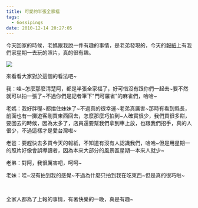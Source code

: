 ```yaml
---
title: 可愛的半張全家福
tags:
  - Gossipings
date: 2010-12-14 20:27:05
---
```


今天回家的時候，老媽跟我說一件有趣的事情，是老弟發現的，今天的[報紙](http://www.libertytimes.com.tw/2010/new/dec/14/today-north14.htm)上有我們家星期一去玩的照片，真的很有趣。

![](http://e.blog.xuite.net/e/2/3/2/11844378/blog_1638788/txt/40975757/6.png)

來看看大家對於這個的看法吧~

我：哇~怎麼那麼清楚阿，都是半張全家福了，好可惜沒有跟你們一起去~要不然就可以拍一張了~不過你們是記者筆下"門可羅雀"的麻雀們，哈哈~

老媽：我好胖喔~都擋住妹妹了~不過真的很幸運~老弟真厲害~那時有看到縣長，前面也有一攤遊客剛買東西回去，怎麼那麼巧拍到~人確實很少，我們買很多餅，要回去的時候，因為太多了，店員還要幫我們拿到車上放，也跟我們招手，真的人很少，不過這樣才是愛台灣啦~

老爸：要趕快去多買今天的報紙，不知道有沒有人認識我們，哈哈~但是用星期一的照片好像會誤導讀者，因為本來大部分的風景區星期一本來人就少~

老弟：對阿，我很厲害吧，呵呵~

老妹：哇~沒有拍到我的感覺~不過為什麼只拍到我在吃東西~但是真的很巧啦~

&nbsp;

全家人都為了上報的事情，有著快樂的一晚，真是有趣~